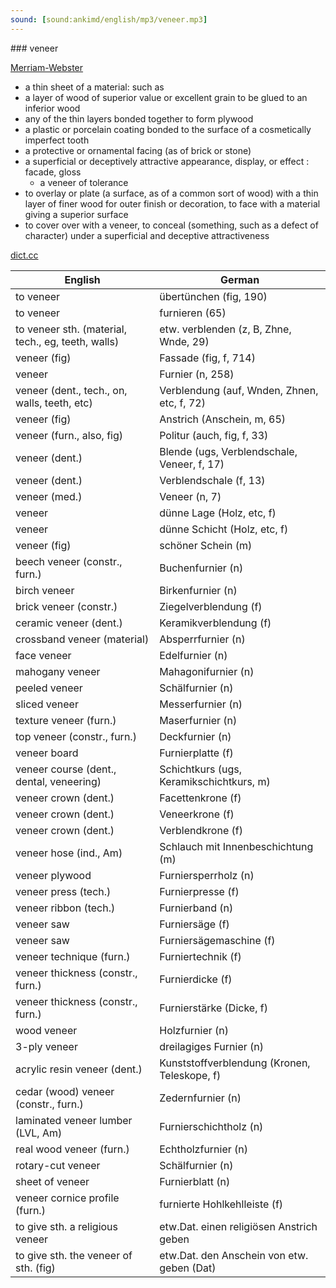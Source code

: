 ```yaml
---
sound: [sound:ankimd/english/mp3/veneer.mp3]
---
```


\### veneer

[Merriam-Webster](https://www.merriam-webster.com/dictionary/veneer)

- a thin sheet of a material: such as
- a layer of wood of superior value or excellent grain to be glued to an inferior wood
- any of the thin layers bonded together to form plywood
- a plastic or porcelain coating bonded to the surface of a cosmetically imperfect tooth
- a protective or ornamental facing (as of brick or stone)
- a superficial or deceptively attractive appearance, display, or effect : facade, gloss
    - a veneer of tolerance
- to overlay or plate (a surface, as of a common sort of wood) with a thin layer of finer wood for outer finish or decoration, to face with a material giving a superior surface
- to cover over with a veneer, to conceal (something, such as a defect of character) under a superficial and deceptive attractiveness

[dict.cc](https://www.dict.cc/veneer)

| English        | German       |
| -------------- | ------------ |
| to veneer | übertünchen (fig, 190) |
| to veneer | furnieren (65) |
| to veneer sth. (material, tech., eg, teeth, walls) | etw. verblenden (z, B, Zhne, Wnde, 29) |
| veneer (fig) | Fassade (fig, f, 714) |
| veneer | Furnier (n, 258) |
| veneer (dent., tech., on, walls, teeth, etc) | Verblendung (auf, Wnden, Zhnen, etc, f, 72) |
| veneer (fig) | Anstrich (Anschein, m, 65) |
| veneer (furn., also, fig) | Politur (auch, fig, f, 33) |
| veneer (dent.) | Blende (ugs, Verblendschale, Veneer, f, 17) |
| veneer (dent.) | Verblendschale (f, 13) |
| veneer (med.) | Veneer (n, 7) |
| veneer | dünne Lage (Holz, etc, f) |
| veneer | dünne Schicht (Holz, etc, f) |
| veneer (fig) | schöner Schein (m) |
| beech veneer (constr., furn.) | Buchenfurnier (n) |
| birch veneer | Birkenfurnier (n) |
| brick veneer (constr.) | Ziegelverblendung (f) |
| ceramic veneer (dent.) | Keramikverblendung (f) |
| crossband veneer (material) | Absperrfurnier (n) |
| face veneer | Edelfurnier (n) |
| mahogany veneer | Mahagonifurnier (n) |
| peeled veneer | Schälfurnier (n) |
| sliced veneer | Messerfurnier (n) |
| texture veneer (furn.) | Maserfurnier (n) |
| top veneer (constr., furn.) | Deckfurnier (n) |
| veneer board | Furnierplatte (f) |
| veneer course (dent., dental, veneering) | Schichtkurs (ugs, Keramikschichtkurs, m) |
| veneer crown (dent.) | Facettenkrone (f) |
| veneer crown (dent.) | Veneerkrone (f) |
| veneer crown (dent.) | Verblendkrone (f) |
| veneer hose (ind., Am) | Schlauch mit Innenbeschichtung (m) |
| veneer plywood | Furniersperrholz (n) |
| veneer press (tech.) | Furnierpresse (f) |
| veneer ribbon (tech.) | Furnierband (n) |
| veneer saw | Furniersäge (f) |
| veneer saw | Furniersägemaschine (f) |
| veneer technique (furn.) | Furniertechnik (f) |
| veneer thickness (constr., furn.) | Furnierdicke (f) |
| veneer thickness (constr., furn.) | Furnierstärke (Dicke, f) |
| wood veneer | Holzfurnier (n) |
| 3-ply veneer | dreilagiges Furnier (n) |
| acrylic resin veneer (dent.) | Kunststoffverblendung (Kronen, Teleskope, f) |
| cedar (wood) veneer (constr., furn.) | Zedernfurnier (n) |
| laminated veneer lumber (LVL, Am) | Furnierschichtholz (n) |
| real wood veneer (furn.) | Echtholzfurnier (n) |
| rotary-cut veneer | Schälfurnier (n) |
| sheet of veneer | Furnierblatt (n) |
| veneer cornice profile (furn.) | furnierte Hohlkehlleiste (f) |
| to give sth. a religious veneer | etw.Dat. einen religiösen Anstrich geben |
| to give sth. the veneer of sth. (fig) | etw.Dat. den Anschein von etw. geben (Dat) |
